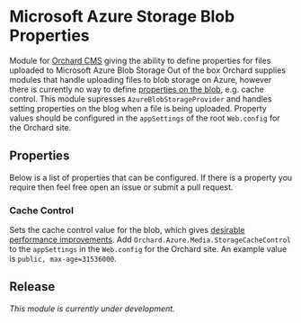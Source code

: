# Microsoft Azure Storage Blob Properties

Module for [Orchard CMS](http://orchardproject.net) giving the ability to define properties for files uploaded to Microsoft Azure Blob Storage Out of the box Orchard supplies modules that handle uploading files to blob storage on Azure, however there is currently no way to define [properties on the blob](https://msdn.microsoft.com/en-us/library/microsoft.windowsazure.storage.blob.blobproperties.aspx), e.g. cache control. This module supresses `AzureBlobStorageProvider` and handles setting properties on the blog when a file is being uploaded. Property values should be configured in the `appSettings` of the root `Web.config` for the Orchard site. 

## Properties

Below is a list of properties that can be configured. If there is a property you require then feel free open an issue or submit a pull request.

### Cache Control

Sets the cache control value for the blob, which gives [desirable performance improvements](https://developers.google.com/web/fundamentals/performance/optimizing-content-efficiency/http-caching#cache-control). Add `Orchard.Azure.Media.StorageCacheControl` to the `appSettings` in the `Web.config` for the Orchard site. An example value is `public, max-age=31536000`.

## Release

*This module is currently under development.*